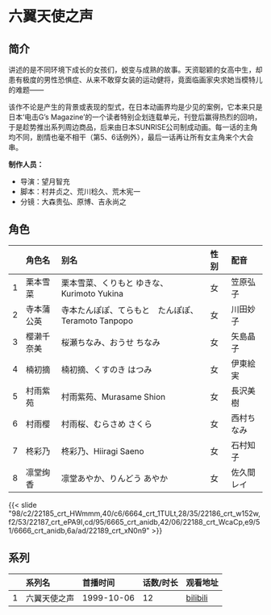 # 六翼天使之声


## 简介

讲述的是不同环境下成长的女孩们，蜕变与成熟的故事。天资聪颖的女高中生，却患有极度的男性恐惧症、从来不敢穿女装的运动健将，竟面临画家央求她当模特儿的难题——

该作不论是产生的背景或表现的型式，在日本动画界均是少见的案例，它本来只是日本‘电击G’s Magazine’的一个读者特别企划连载单元，刊登后赢得热烈的回响，
于是趁势推出系列周边商品，后来由日本SUNRISE公司制成动画。每一话的主角均不同，剧情也毫不相干（第5、6话例外），最后一话再让所有女主角来个大会串。

**制作人员：**
- 导演：望月智充
- 脚本：村井贞之、荒川稔久、荒木宪一
- 分镜：大森贵弘、原博、吉永尚之

## 角色

|     |   角色名   |   别名  | 性别 |  配音  |
|:--- |:------  |:----      |:---  |:--   |
| 1 | 栗本雪菜 | 栗本雪菜、くりもと ゆきな、Kurimoto Yukina | 女 | 笠原弘子 |
| 2 | 寺本蒲公英 | 寺本たんぽぽ、てらもと　たんぽぽ、Teramoto Tanpopo | 女 | 川田妙子 |
| 3 | 樱濑千奈美 | 桜瀬ちなみ、おうせ ちなみ | 女 | 矢島晶子 |
| 4 | 楠初摘 | 楠初摘、くすのき はつみ | 女 | 伊東絵実 |
| 5 | 村雨紫苑 | 村雨紫苑、Murasame Shion | 女 | 長沢美樹 |
| 6 | 村雨樱 | 村雨桜、むらさめ さくら | 女 | 西村ちなみ |
| 7 | 柊彩乃 | 柊彩乃、Hiiragi Saeno | 女 | 石村知子 |
| 8 | 凛堂绚香 | 凛堂あやか、りんどう あやか | 女 | 佐久間レイ |

{{< slide "98/c2/22185_crt_HWmmm,40/c6/6664_crt_1TULt,28/35/22186_crt_w152w,f2/53/22187_crt_ePA9I,cd/95/6665_crt_anidb,42/06/22188_crt_WcaCp,e9/51/6666_crt_anidb,6a/ad/22189_crt_xN0n9" >}}

## 系列

|     | 系列名    | 首播时间       | 话数/时长 | 观看地址                                                      |
|:----|:-------|:-----------|:------|:----------------------------------------------------------|
| 1   | 六翼天使之声 | 1999-10-06 | 12    | [bilibili](https://www.bilibili.com/bangumi/play/ep47968) |


